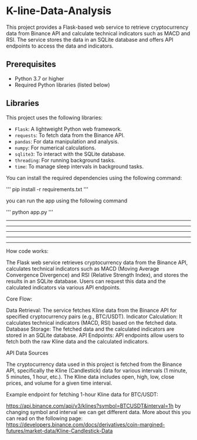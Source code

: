 # K-line-Data-Analysis

This project provides a Flask-based web service to retrieve cryptocurrency data from Binance API and calculate technical indicators such as MACD and RSI. The service stores the data in an SQLite database and offers API endpoints to access the data and indicators.

## Prerequisites

- Python 3.7 or higher
- Required Python libraries (listed below)

## Libraries

This project uses the following libraries:

- `Flask`: A lightweight Python web framework.
- `requests`: To fetch data from the Binance API.
- `pandas`: For data manipulation and analysis.
- `numpy`: For numerical calculations.
- `sqlite3`: To interact with the SQLite database.
- `threading`: For running background tasks.
- `time`: To manage sleep intervals in background tasks.


You can install the required dependencies using the following command:

 ''' pip install -r requirements.txt '''


you can run the app using the following command

''' python app.py '''

____________________________________
____________________________________
____________________________________
____________________________________
____________________________________



How code works:

The Flask web service retrieves cryptocurrency data from the Binance API, calculates technical indicators such as MACD (Moving Average Convergence Divergence) and RSI (Relative Strength Index), and stores the results in an SQLite database. Users can request this data and the calculated indicators via various API endpoints.


Core Flow:

Data Retrieval: The service fetches Kline data from the Binance API for specified cryptocurrency pairs (e.g., BTC/USDT).
Indicator Calculation: It calculates technical indicators (MACD, RSI) based on the fetched data.
Database Storage: The fetched data and the calculated indicators are stored in an SQLite database.
API Endpoints: API endpoints allow users to fetch both the raw Kline data and the calculated indicators.


API Data Sources

The cryptocurrency data used in this project is fetched from the Binance API, specifically the Kline (Candlestick) data for various intervals (1 minute, 5 minutes, 1 hour, etc.). The Kline data includes open, high, low, close prices, and volume for a given time interval.


Example endpoint for fetching 1-hour Kline data for BTC/USDT: 

https://api.binance.com/api/v3/klines?symbol=BTCUSDT&interval=1h
by changing symbol and interval we can get different data. More about this you can read on the following page:
https://developers.binance.com/docs/derivatives/coin-margined-futures/market-data/Kline-Candlestick-Data
